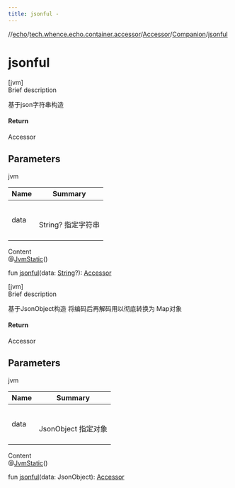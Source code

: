 ```yaml
---
title: jsonful -
---
```

//[echo](../../../index.md)/[tech.whence.echo.container.accessor](../../index.md)/[Accessor](../index.md)/[Companion](index.md)/[jsonful](jsonful.md)



# jsonful  
[jvm]  
Brief description  


基于json字符串构造



#### Return  


Accessor



## Parameters  
  
jvm  
  
|  Name|  Summary| 
|---|---|
| data| <br><br>String? 指定字符串<br><br>
  
  
Content  
@[JvmStatic](https://kotlinlang.org/api/latest/jvm/stdlib/kotlin.jvm/-jvm-static/index.html)()  
  
fun [jsonful](jsonful.md)(data: [String](https://kotlinlang.org/api/latest/jvm/stdlib/kotlin/-string/index.html)?): [Accessor](../index.md)  


[jvm]  
Brief description  


基于JsonObject构造 将编码后再解码用以彻底转换为 Map对象



#### Return  


Accessor



## Parameters  
  
jvm  
  
|  Name|  Summary| 
|---|---|
| data| <br><br>JsonObject 指定对象<br><br>
  
  
Content  
@[JvmStatic](https://kotlinlang.org/api/latest/jvm/stdlib/kotlin.jvm/-jvm-static/index.html)()  
  
fun [jsonful](jsonful.md)(data: JsonObject): [Accessor](../index.md)  



